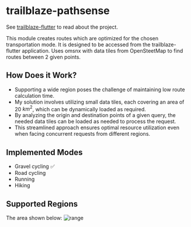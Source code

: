 # trailblaze-pathsense

See [trailblaze-flutter](https://github.com/andreytakhtamirov/trailblaze-flutter) to read about the project.

This module creates routes which are optimized for the chosen transportation mode. It is designed to be accessed from the trailblaze-flutter application. Uses omsnx with data tiles from OpenSteetMap to find routes between 2 given points.

## How Does it Work?
- Supporting a wide region poses the challenge of maintaining low route calculation time.
- My solution involves utilizing small data tiles, each covering an area of 20 $km^2$, which can be dynamically loaded as required.
- By analyzing the origin and destination points of a given query, the needed data tiles can be loaded as needed to process the request.
- This streamlined approach ensures optimal resource utilization even when facing concurrent requests from different regions.

## Implemented Modes
- Gravel cycling ✅
- Road cycling
- Running
- Hiking


## Supported Regions
The area shown below:
![range](https://github.com/andreytakhtamirov/trailblaze-pathsense/assets/70922688/65dd12a0-01c7-4700-8bed-875eba092375)

